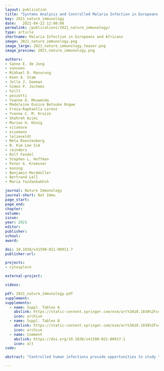 ```yaml
---
layout: publication
title: "Systems Analysis and Controlled Malaria Infection in Europeans and Africans Elucidate Naturally Acquired Immunity"
key: 2021_nature_immunology
date:   2021-04-22 12:00:00
permalink: /publications/2021_nature_immunology/
type: article
shortname: Malaria Infection in Europeans and Africans
image: 2021_nature_immunology.png
image_large: 2021_nature_immunology_teaser.png
image_preview: 2021_nature_immunology.png

authors:
- Sanne E. de Jong
- vanunen
- Mikhael D. Manurung
- Koen A. Stam
- Jelle J. Goeman
- Simon P. Jochems
- hollt
- pezzotti
- Yoanne D. Mouwenda
- Madeleine Eunice Betouke Ongwe
- Freia-Raphaella Lorenz
- Yvonne C. M. Kruize
- Shohreh Azimi
- Marion H. König
- vilanova
- eisemann
- lelieveldt
- Meta Roestenberg
- B. Kim Lee Sim
- reinders
- Rolf Fendel
- Stephen L. Hoffman
- Peter G. Kremsner
- koning
- Benjamin Mordmüller
- Bertrand Lell
- Maria Yazdanbakhsh

journal: Nature Immunology
journal-short: Nat Immu
page_start: 
page_end: 
chapter:
volume: 
issue: 
year: 2021
editor:
publisher:
school:
award:

doi: 10.1038/s41590-021-00911-7
publisher-url:

projects:
- cytosplore

external-project:

videos:

pdf: 2021_nature_immunology.pdf
supplement:
supplements:
  - name: Suppl. Tables A
    abslink: https://static-content.springer.com/esm/art%3A10.1038%2Fs41590-021-00911-7/MediaObjects/41590_2021_911_MOESM1_ESM.pdf
    icon: archive
  - name: Suppl. Tables B
    abslink: https://static-content.springer.com/esm/art%3A10.1038%2Fs41590-021-00911-7/MediaObjects/41590_2021_911_MOESM4_ESM.xlsx
    icon: archive
  - name: Comment
    abslink: https://doi.org/10.1038/s41590-021-00917-1
    icon: alt
code:

abstract: "Controlled human infections provide opportunities to study the interaction between the immune system and malaria parasites, which is essential for vaccine development. Here, we compared immune signatures of malaria-naive Europeans and of Africans with lifelong malaria exposure using mass cytometry, RNA sequencing and data integration, before and 5 and 11 days after venous inoculation with Plasmodium falciparum sporozoites. We observed differences in immune cell populations, antigen-specific responses and gene expression profiles between Europeans and Africans and among Africans with differing degrees of immunity. Before inoculation, an activated/differentiated state of both innate and adaptive cells, including elevated CD161+CD4+ T cells and interferon-γ production, predicted Africans capable of controlling parasitemia. After inoculation, the rapidity of the transcriptional response and clusters of CD4+ T cells, plasmacytoid dendritic cells and innate T cells were among the features distinguishing Africans capable of controlling parasitemia from susceptible individuals. These findings can guide the development of a vaccine effective in malaria-endemic regions."

---
```

